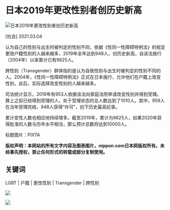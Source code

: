 # 日本2019年更改性别者创历史新高

![日本2019年更改性别者创历史新高](/cn/ncommon/contents/japan-data/479132/479132.jpg)

[社会] 2021.03.04

认为自己的性别与出生时被判定的性别不同，依据《性同一性障碍特例法》的规定更改户籍性别的人越来越多，2019年全年达到948人，创历史新高，自该法施行（2004年）以来累计已有9625人。

跨性别（Transgender）群体指的是认为自我性别与出生时被判定的性别不同的人。2004年，《性同一性障碍特例法》正式在日本施行，允许他们在户籍上改变性别，此后，实际选择改变性别的人越来越多。

司法统计显示，2019年有953人依据该法向家庭法院申请改变性别并得到受理。算上之前已经得到受理的人，处于受理状态的总人数达到了1010人。其中，959人在当年受理完结，948人获得“许可”，创下历史最高纪录。

累计变性人数也相应地持续增多。截至2019年，累计为9625人，如果2020年获得批准的人数与历年水平相当，那么预计总数将达到10000人。

标题图片：PIXTA

**版权声明：本网站的所有文字内容及图表图片，nippon.com日本网版权所有。未经事先授权，禁止任何形式的转载或部分复制使用。**

## 关键词

LGBT | 户籍 | 更改性别 | Transgender | 跨性别

![](/cn/ncommon/contents/japan-data/480969/480969.png)

![](/cn/ncommon/contents/japan-data/480970/480970.png)